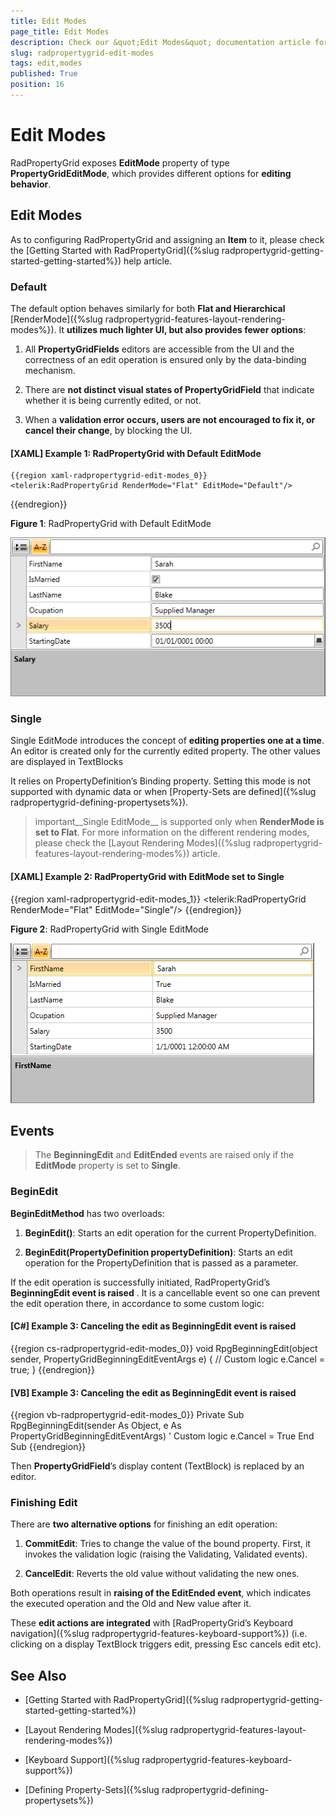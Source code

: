 ```yaml
---
title: Edit Modes
page_title: Edit Modes
description: Check our &quot;Edit Modes&quot; documentation article for the RadPropertyGrid {{ site.framework_name }} control.
slug: radpropertygrid-edit-modes
tags: edit,modes
published: True
position: 16
---
```


# Edit Modes

RadPropertyGrid exposes __EditMode__ property of type __PropertyGridEditMode__, which provides different options for __editing behavior__.

## Edit Modes

As to configuring RadPropertyGrid and assigning an __Item__ to it, please check the [Getting Started with RadPropertyGrid]({%slug radpropertygrid-getting-started-getting-started%}) help article.

### Default

The default option behaves similarly for both __Flat and Hierarchical__ [RenderMode]({%slug radpropertygrid-features-layout-rendering-modes%}). It __utilizes much lighter UI, but also provides fewer options__: 

1. All __PropertyGridFields__ editors are accessible from the UI and the correctness of an edit operation is ensured only by the data-binding mechanism.

2. There are __not distinct visual states of PropertyGridField__ that indicate whether it is being currently edited, or not.

3. When a __validation error occurs, users are not encouraged to fix it, or cancel their change__, by blocking the UI.

#### __[XAML] Example 1: RadPropertyGrid with Default EditMode__

	{{region xaml-radpropertygrid-edit-modes_0}}
	<telerik:RadPropertyGrid RenderMode="Flat" EditMode="Default"/>
{{endregion}}

__Figure 1__: RadPropertyGrid with Default EditMode

![Rad Property Grid Edit Modes Default](images/RadPropertyGrid_EditModes_Default.png)

### Single

Single EditMode introduces the concept of __editing properties one at a time__. An editor is created only for the currently edited property. The other values are displayed in TextBlocks

It relies on PropertyDefinition’s Binding property. Setting this mode is not supported with dynamic data or when [Property-Sets are defined]({%slug radpropertygrid-defining-propertysets%}).

>important__Single EditMode__ is supported only when __RenderMode is set to Flat__. For more information on the different rendering modes, please check the [Layout Rendering Modes]({%slug radpropertygrid-features-layout-rendering-modes%}) article.

#### __[XAML] Example 2: RadPropertyGrid with EditMode set to Single__

{{region xaml-radpropertygrid-edit-modes_1}}
	<telerik:RadPropertyGrid RenderMode="Flat" EditMode="Single"/>
{{endregion}}

__Figure 2__: RadPropertyGrid with Single EditMode

![Rad Property Grid Edit Modes Single](images/RadPropertyGrid_EditModes_Single.png)

## Events

> The __BeginningEdit__ and __EditEnded__ events are raised only if the __EditMode__ property is set to __Single__.  

### BeginEdit

__BeginEditMethod__ has two overloads:

1. __BeginEdit()__: Starts an edit operation for the current PropertyDefinition.

2. __BeginEdit(PropertyDefinition propertyDefinition)__: Starts an edit operation for the PropertyDefinition that is passed as a parameter.

If the edit operation is successfully initiated, RadPropertyGrid’s __BeginningEdit event is raised__ . It is a cancellable event so one can prevent the edit operation there, in accordance to some custom logic:

#### __[C#] Example 3: Canceling the edit as BeginningEdit event is raised__

{{region cs-radpropertygrid-edit-modes_0}}
	void RpgBeginningEdit(object sender, PropertyGridBeginningEditEventArgs e)
	{
	    // Custom logic
	    e.Cancel = true;
	}
{{endregion}}

#### __[VB] Example 3: Canceling the edit as BeginningEdit event is raised__

{{region vb-radpropertygrid-edit-modes_0}}
	Private Sub RpgBeginningEdit(sender As Object, e As PropertyGridBeginningEditEventArgs)
	    ' Custom logic
	    e.Cancel = True
	End Sub
{{endregion}}

Then __PropertyGridField__’s display content (TextBlock) is replaced by an editor.

### Finishing Edit

There are __two alternative options__ for finishing an edit operation:

1. __CommitEdit__: Tries to change the value of the bound property. First, it invokes the validation logic (raising the Validating, Validated events).

2. __CancelEdit__: Reverts the old value without validating the new ones.

Both operations result in __raising of the EditEnded event__, which indicates the executed operation and the Old and New value after it.

These __edit actions are integrated__ with [RadPropertyGrid’s Keyboard navigation]({%slug radpropertygrid-features-keyboard-support%}) (i.e. clicking on a display TextBlock triggers edit, pressing Esc cancels edit etc).

## See Also

 * [Getting Started with RadPropertyGrid]({%slug radpropertygrid-getting-started-getting-started%})

 * [Layout Rendering Modes]({%slug radpropertygrid-features-layout-rendering-modes%})

 * [Keyboard Support]({%slug radpropertygrid-features-keyboard-support%})

 * [Defining Property-Sets]({%slug radpropertygrid-defining-propertysets%})
